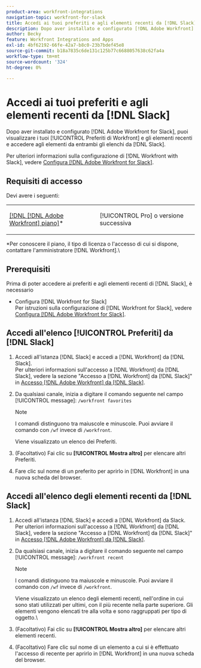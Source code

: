 ```yaml
---
product-area: workfront-integrations
navigation-topic: workfront-for-slack
title: Accedi ai tuoi preferiti e agli elementi recenti da [!DNL Slack]
description: Dopo aver installato e configurato [!DNL Adobe Workfront] per Slack, puoi visualizzare i Preferiti e gli Elementi recenti di Workfront e accedere agli elementi da entrambi gli elenchi da Slack.
author: Becky
feature: Workfront Integrations and Apps
exl-id: 4bf62192-66fe-42a7-b8c0-23b7bdef45e8
source-git-commit: b18a7835c6de131c125b77c6688057638c62fa4a
workflow-type: tm+mt
source-wordcount: '324'
ht-degree: 0%

---
```


# Accedi ai tuoi preferiti e agli elementi recenti da [!DNL Slack]

Dopo aver installato e configurato [!DNL Adobe Workfront for Slack], puoi visualizzare i tuoi [!UICONTROL Preferiti di Workfront] e gli elementi recenti e accedere agli elementi da entrambi gli elenchi da [!DNL Slack].

Per ulteriori informazioni sulla configurazione di [!DNL Workfront with Slack], vedere [Configura [!DNL Adobe Workfront for Slack]](../../workfront-integrations-and-apps/using-workfront-with-slack/configure-workfront-for-slack.md).

## Requisiti di accesso

Devi avere i seguenti:

<table style="table-layout:auto"> 
 <col> 
 <col> 
 <tbody> 
  <tr> 
   <td role="rowheader"><a href="https://business.adobe.com/products/workfront/pricing.html" target="_blank">[!DNL [!DNL Adobe Workfront] piano]</a>*</td> 
   <td> <p>[!UICONTROL Pro] o versione successiva</p> </td> 
  </tr> 
 </tbody> 
</table>

&#42;Per conoscere il piano, il tipo di licenza o l&#39;accesso di cui si dispone, contattare l&#39;amministratore [!DNL Workfront].\

## Prerequisiti

Prima di poter accedere ai preferiti e agli elementi recenti di [!DNL Slack], è necessario

* Configura [!DNL Workfront for Slack]\
   Per istruzioni sulla configurazione di [!DNL Workfront for Slack], vedere [Configura [!DNL Adobe Workfront for Slack]](../../workfront-integrations-and-apps/using-workfront-with-slack/configure-workfront-for-slack.md).

## Accedi all&#39;elenco [!UICONTROL Preferiti] da [!DNL Slack]

1. Accedi all&#39;istanza [!DNL Slack] e accedi a [!DNL Workfront] da [!DNL Slack].\
   Per ulteriori informazioni sull&#39;accesso a [!DNL Workfront] da [!DNL Slack], vedere la sezione &quot;Accesso a [!DNL Workfront] da [!DNL Slack]&quot; in [Accesso [!DNL Adobe Workfront] da [!DNL Slack]](../../workfront-integrations-and-apps/using-workfront-with-slack/access-workfront-from-slack.md).

1. Da qualsiasi canale, inizia a digitare il comando seguente nel campo [!UICONTROL message]: `/workfront favorites`

   >[!NOTE]
   >
   >I comandi distinguono tra maiuscole e minuscole. Puoi avviare il comando con `/wf` invece di `/workfront`.

   Viene visualizzato un elenco dei Preferiti.

1. (Facoltativo) Fai clic su **[!UICONTROL Mostra altro]** per elencare altri Preferiti.
1. Fare clic sul nome di un preferito per aprirlo in [!DNL Workfront] in una nuova scheda del browser.

## Accedi all&#39;elenco degli elementi recenti da [!DNL Slack]

1. Accedi all&#39;istanza [!DNL Slack] e accedi a [!DNL Workfront] da Slack.\
   Per ulteriori informazioni sull&#39;accesso a [!DNL Workfront] da [!DNL Slack], vedere la sezione &quot;Accesso a [!DNL Workfront] da [!DNL Slack]&quot; in [Accesso [!DNL Adobe Workfront] da [!DNL Slack]](../../workfront-integrations-and-apps/using-workfront-with-slack/access-workfront-from-slack.md).

1. Da qualsiasi canale, inizia a digitare il comando seguente nel campo [!UICONTROL message]: `/workfront recent`

   >[!NOTE]
   >
   >I comandi distinguono tra maiuscole e minuscole. Puoi avviare il comando con `/wf` invece di `/workfront`.

   Viene visualizzato un elenco degli elementi recenti, nell&#39;ordine in cui sono stati utilizzati per ultimi, con il più recente nella parte superiore. Gli elementi vengono elencati tre alla volta e sono raggruppati per tipo di oggetto.\

1. (Facoltativo) Fai clic su **[!UICONTROL Mostra altro]** per elencare altri elementi recenti.
1. (Facoltativo) Fare clic sul nome di un elemento a cui si è effettuato l&#39;accesso di recente per aprirlo in [!DNL Workfront] in una nuova scheda del browser.
